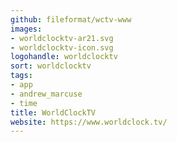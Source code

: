 ```yaml
---
github: fileformat/wctv-www
images:
- worldclocktv-ar21.svg
- worldclocktv-icon.svg
logohandle: worldclocktv
sort: worldclocktv
tags:
- app
- andrew_marcuse
- time
title: WorldClockTV
website: https://www.worldclock.tv/
---
```

